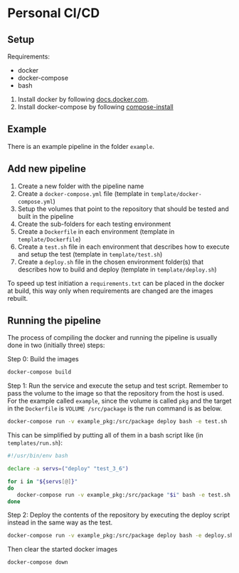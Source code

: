 # Personal CI/CD

## Setup

Requirements:
 - docker
 - docker-compose
 - bash

1. Install docker by following [docs.docker.com](https://docs.docker.com/engine/install/ubuntu/#install-using-the-repository).
2. Install docker-compose by following [compose-install](https://docs.docker.com/compose/install/)


## Example

There is an example pipeline in the folder `example`.


## Add new pipeline

1. Create a new folder with the pipeline name
2. Create a `docker-compose.yml` file (template in `template/docker-compose.yml`)
3. Setup the volumes that point to the repository that should be tested and built in the pipeline
4. Create the sub-folders for each testing environment
5. Create a `Dockerfile` in each environment (template in `template/Dockerfile`)
6. Create a `test.sh` file in each environment that describes how to execute and setup the test (template in `template/test.sh`)
7. Create a `deploy.sh` file in the chosen environment folder(s) that describes how to build and deploy (template in `template/deploy.sh`)

To speed up test initiation a `requirements.txt` can be placed in the docker at build, this way only when requirements are changed are the images rebuilt.

## Running the pipeline

The process of compiling the docker and running the pipeline is usually done in two (initially three) steps:

Step 0: Build the images

```bash
docker-compose build
```

Step 1: Run the service and execute the setup and test script. Remember to pass the volume to the image so that the repository from the host is used. For the example called `example`, since the volume is called `pkg` and the target in the `Dockerfile` is `VOLUME /src/package` is the run command is as below.
```bash
docker-compose run -v example_pkg:/src/package deploy bash -e test.sh
```

This can be simplified by putting all of them in a bash script like (in `templates/run.sh`):
```bash
#!/usr/bin/env bash

declare -a servs=("deploy" "test_3_6")

for i in "${servs[@]}"
do
   docker-compose run -v example_pkg:/src/package "$i" bash -e test.sh
done
```

Step 2: Deploy the contents of the repository by executing the deploy script instead in the same way as the test.

```bash
docker-compose run -v example_pkg:/src/package deploy bash -e deploy.sh
```

Then clear the started docker images

```bash
docker-compose down
```